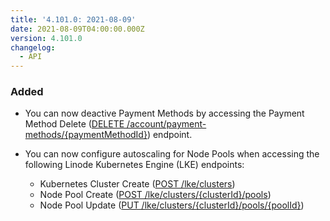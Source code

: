 ```yaml
---
title: '4.101.0: 2021-08-09'
date: 2021-08-09T04:00:00.000Z
version: 4.101.0
changelog:
  - API
---
```


### Added

- You can now deactive Payment Methods by accessing the Payment Method Delete ([DELETE /account/payment-methods/{paymentMethodId}](https://www.linode.com/docs/api/account/#payment-method-delete)) endpoint.

- You can now configure autoscaling for Node Pools when accessing the following Linode Kubernetes Engine (LKE) endpoints:
  - Kubernetes Cluster Create ([POST /lke/clusters](https://www.linode.com/docs/api/linode-kubernetes-engine-lke/#kubernetes-cluster-create))
  - Node Pool Create ([POST /lke/clusters/{clusterId}/pools](https://www.linode.com/docs/api/linode-kubernetes-engine-lke/#node-pool-create))
  - Node Pool Update ([PUT /lke/clusters/{clusterId}/pools/{poolId}](https://www.linode.com/docs/api/linode-kubernetes-engine-lke/#node-pool-update))
